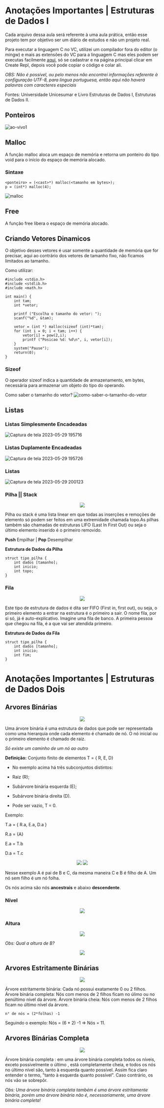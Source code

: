 # Anotações Importantes | Estruturas de Dados I

Cada arquivo dessa aula será referente à uma aula prática, então esse projeto tem por objetivo ser um diário de estudos e não um projeto real.

Para executar a linguagem C no VC, utilizei um compilador fora do editor (o mingw) e mais as extensões do VC para a linguagem C mas eles podem ser executas facilmente <a href="https://replit.com/">aqui</a>, só se cadastrar e na página principal clicar em Create Repl, depois você pode copiar o código e colar ali.

*OBS: Não é possível, ou pelo menos não encontrei informações referente à configuração UTF-8, para lingua portuguesa, então aqui não haverá palavras com caracteres especiais*

Fontes: Universidade Unicesumar e Livro Estruturas de Dados I, Estruturas de Dados II.

## Ponteiros
![ao-vivo1](https://github.com/bruleonel/linguagem-c/assets/104650333/192db369-d31c-478b-9676-a517e6f28e1a)


## Malloc
A função malloc aloca um espaço de memória e retorna um ponteiro do tipo void para o início do espaço de memória alocado.

### Sintaxe

````
<ponteiro> = (<cast>*) malloc(<tamanho em bytes>); 
p = (int*) malloc(4);
````
![malloc](https://github.com/bruleonel/linguagem-c/assets/104650333/6b623f6b-6688-44b9-b00f-4cbe811fb2e3)

## Free
A função free libera o espaço de memória alocado.

## Criando Vetores Dinamicos

O objetivo desses vetores é usar somente a quantidade de memória que for precisar, aqui ao contrário dos vetores de tamanho fixo, não ficamos limitados ao tamanho.

Como utilizar:

````
#include <stdio.h>
#include <stdlib.h>
#include <math.h>

int main() {
    int tam;
    int *vetor;

    printf ("Escolha o tamanho do vetor: ");
    scanf("%d", &tam);

    vetor = (int *) malloc(sizeof (int)*tam);
    for (int i = 0; i < tam; i++) {
        vetor[i] = pow(2,i);
        printf ("Posicao %d: %d\n", i, vetor[i]);
    }
    system("Pause");
    return(0);
}
````
### Sizeof

O operador sizeof indica a quantidade de armazenamento, em bytes, necessária para armazenar um objeto do tipo do operando.

Como saber o tamanho do vetor?
![como-saber-o-tamanho-do-vetor](https://github.com/bruleonel/linguagem-c/assets/104650333/9d549085-1c46-4167-b1ec-a449b83b99cb)

## Listas

### Listas Simplesmente Encadeadas
![Captura de tela 2023-05-29 195716](https://github.com/bruleonel/linguagem-c/assets/104650333/b7c0a396-557f-43ab-93cf-f5de5cb22351)

### Listas Duplamente Encadeadas
![Captura de tela 2023-05-29 195726](https://github.com/bruleonel/linguagem-c/assets/104650333/49ad677b-3039-45b1-b6dd-540131415ee7)

### Listas 
![Captura de tela 2023-05-29 200123](https://github.com/bruleonel/linguagem-c/assets/104650333/35c9893f-ec2f-4a3f-88ac-518354a1c8df)

### Pilha || Stack

<div align="center">
    <img src="/img/pilha.png">
</div>

Pilha ou stack é uma lista linear em que todas as inserções e remoções de elemento só podem ser feitos em uma extremidade chamada topo.As pilhas também são chamadas de estruturas LIFO (Last In First Out) ou seja o último elemento inserido é o primeiro removido.

**Push** Empilhar | **Pop** Desempilhar

**Estrutura de Dados da Pilha**

````
struct tipo_pilha {
    int dados [tamanho];
    int inicio;
    int topo;
}
````

### Fila

<div align="center">
    <img src="/img/fila.png">
</div>

Este tipo de estrutura de dados é dita ser FIFO (First in, first out), ou seja, o primeiro elemento a entrar na estrutura é o primeiro a sair. O nome fila, por si só, já é auto-explicativo. Imagine uma fila de banco. A primeira pessoa que chegou na fila, é a que vai ser atendida primeiro.

**Estrutura de Dados da Fila**

````
struct tipo_pilha {
    int dados [tamanho];
    int inicio;
    int fim;
}
````

# Anotações Importantes | Estruturas de Dados Dois

## Arvores Binárias

<div align="center">
    <img src="img/arvore.png">
</div>

Uma árvore binária é uma estrutura de dados que pode ser representada como uma hierarquia onde cada elemento é chamado de nó. O nó inicial ou o primeiro elemento é chamado de raiz.

*Só existe um caminho de um nó ao outro*

**Definição:** Conjunto finito de elementos T = { R, E, D}

- No exemplo acima há três subconjuntos distintos:
- Raiz (R);
- Subárvore binária esquerda (E);
- Subárvore binária direita (D).

- Pode ser vazio, T = 0.

Exemplo:     

T.a = { R.a, E.a, D.a }

R.a = {A}

E.a = T.b

D.a = T.c

<div align="center">
    <img src="img/b1.png">
    <img src="img/b2.png">
</div>

Nesse exemplo A é pai de B e C, da mesma maneira C e B é filho de A. Um nó sem filho é um nó folha.

Os nós acima são nós **ancestrais** e abaixo **descendente**.

### Nível

<div align="center">
    <img src="img/ni.png">
</div>

### Altura

<div align="center">
    <img src="img/h.png">
</div>

*Obs: Qual a altura de B?*

<div align="center">
    <img src="img/b.png">
</div>

## Arvores Estritamente Binárias

<div align="center">
    <img src="img/exb.png">
</div>

Árvore estritamente binária: Cada nó possui exatamente 0 ou 2 filhos. Árvore binária completa: Nós com menos de 2 filhos ficam no úlimo ou no penúltimo nível da árvore. Árvore binária cheia: Nós com menos de 2 filhos ficam no último nível da árvore.

``n° de nós = (2*folhas) -1``

Seguindo o exemplo: Nós = (6 * 2) -1   =>   Nós = 11.

## Arvores Binárias Completa

<div align="center">
    <img src="img/abc.png">
</div>

Árvore binária completa : em uma árvore binária completa todos os níveis, exceto possivelmente o último , está completamente cheia, e todos os nós no último nível são, tanto à esquerda quanto possível. Assim fica claro entender o termo, "tanto à esquerda quanto possível". Caso contrário, os nós vão se sobrepôr.

*Obs: Uma árvore binária completa também é uma árvore estritamente binária, porém uma árvore binária não é, necessariamente, uma árvore binária completa!*
